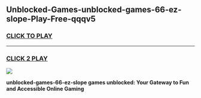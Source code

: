 
## Unblocked-Games-unblocked-games-66-ez-slope-Play-Free-qqqv5
<h3>
<a href="https://premium76.site?title=unblocked-games-66-ez-slope&ref=19M">CLICK TO PLAY</a></h3>
<hr>

<h3>
<a href="https://premium76.site?title=unblocked-games-66-ez-slope&ref=19M">CLICK 2 PLAY</a>
  
</h3>

<a href="https://premium76.site?title=unblocked-games-66-ez-slope&ref=19M"><img src="https://clearcache.store/games.png"></a>


**unblocked-games-66-ez-slope games unblocked: Your Gateway to Fun and Accessible Online Gaming**
